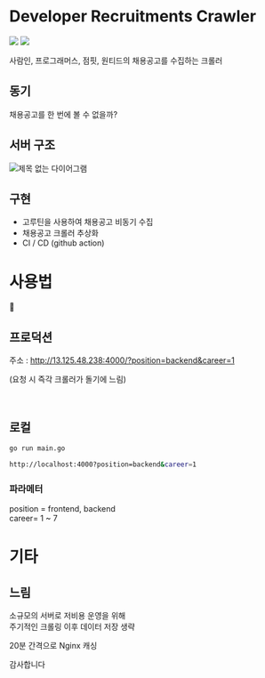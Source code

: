 # Developer Recruitments Crawler

<div style="flex">
<img src="https://img.shields.io/badge/GO-gray?style=flat&logo=Go&logoColor=00ADD8"/>
<img src="https://img.shields.io/badge/Gin-white?style=flat"/>
</div>

사람인, 프로그래머스, 점핏, 원티드의 채용공고를 수집하는 크롤러


## 동기

채용공고를 한 번에 볼 수 없을까?


## 서버 구조

![제목 없는 다이어그램](https://user-images.githubusercontent.com/97140962/208352682-fe95d77c-0107-4941-b748-f383afe2af23.jpg)

## 구현

- 고루틴을 사용하여 채용공고 비동기 수집
- 채용공고 크롤러 추상화
- CI / CD (github action)


# 사용법

🙏

## 프로덕션

주소 : http://13.125.48.238:4000/?position=backend&career=1

(요청 시 즉각 크롤러가 돌기에 느림)

<br/>

## 로컬

```bash
go run main.go

http://localhost:4000?position=backend&career=1
```

### 파라메터

position = frontend, backend  
career= 1 ~ 7


# 기타

## 느림

소규모의 서버로 저비용 운영을 위해  
주기적인 크롤링 이후 데이터 저장 생략  

20분 간격으로 Nginx 캐싱


감사합니다

